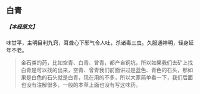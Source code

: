 ## 白青

##### 【本经原文】
味甘平，主明目利九窍，耳聋心下邪气令人吐，杀诸毒三虫。久服通神明，轻身延年不老。

> 金石类的药，比如空青、白青、曾青，都产自铜坑，所以如果我们去矿上找白青是可以找的出来，空青、曾青我们前面讲过是蓝色、青色的石头，那如果是白色的石头就是白青，现在用的不多，所以大家简单看一下，我们后面也没有注解很多，一般的本草上面也没有写这味药。